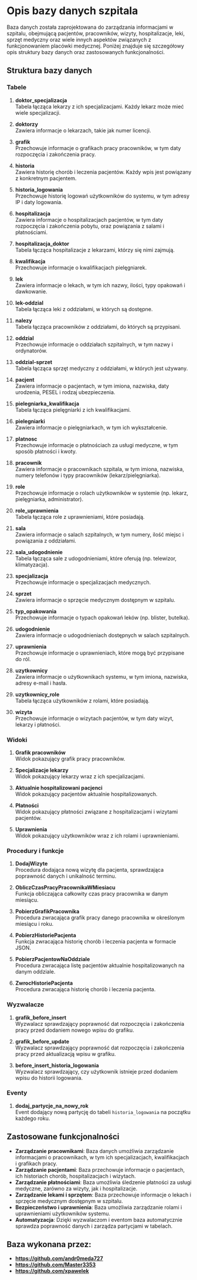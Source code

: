 # Opis bazy danych szpitala

Baza danych została zaprojektowana do zarządzania informacjami w szpitalu, obejmującą pacjentów, pracowników, wizyty, hospitalizacje, leki, sprzęt medyczny oraz wiele innych aspektów związanych z funkcjonowaniem placówki medycznej. Poniżej znajduje się szczegółowy opis struktury bazy danych oraz zastosowanych funkcjonalności.

## Struktura bazy danych

### Tabele

1. **doktor_specjalizacja**  
   Tabela łącząca lekarzy z ich specjalizacjami. Każdy lekarz może mieć wiele specjalizacji.

2. **doktorzy**  
   Zawiera informacje o lekarzach, takie jak numer licencji.

3. **grafik**  
   Przechowuje informacje o grafikach pracy pracowników, w tym daty rozpoczęcia i zakończenia pracy.

4. **historia**  
   Zawiera historię chorób i leczenia pacjentów. Każdy wpis jest powiązany z konkretnym pacjentem.

5. **historia_logowania**  
   Przechowuje historię logowań użytkowników do systemu, w tym adresy IP i daty logowania.

6. **hospitalizacja**  
   Zawiera informacje o hospitalizacjach pacjentów, w tym daty rozpoczęcia i zakończenia pobytu, oraz powiązania z salami i płatnościami.

7. **hospitalizacja_doktor**  
   Tabela łącząca hospitalizacje z lekarzami, którzy się nimi zajmują.

8. **kwalifikacja**  
   Przechowuje informacje o kwalifikacjach pielęgniarek.

9. **lek**  
   Zawiera informacje o lekach, w tym ich nazwy, ilości, typy opakowań i dawkowanie.

10. **lek-oddzial**  
    Tabela łącząca leki z oddziałami, w których są dostępne.

11. **nalezy**  
    Tabela łącząca pracowników z oddziałami, do których są przypisani.

12. **oddzial**  
    Przechowuje informacje o oddziałach szpitalnych, w tym nazwy i ordynatorów.

13. **oddzial-sprzet**  
    Tabela łącząca sprzęt medyczny z oddziałami, w których jest używany.

14. **pacjent**  
    Zawiera informacje o pacjentach, w tym imiona, nazwiska, daty urodzenia, PESEL i rodzaj ubezpieczenia.

15. **pielegniarka_kwalifikacja**  
    Tabela łącząca pielęgniarki z ich kwalifikacjami.

16. **pielegniarki**  
    Zawiera informacje o pielęgniarkach, w tym ich wykształcenie.

17. **platnosc**  
    Przechowuje informacje o płatnościach za usługi medyczne, w tym sposób płatności i kwoty.

18. **pracownik**  
    Zawiera informacje o pracownikach szpitala, w tym imiona, nazwiska, numery telefonów i typy pracowników (lekarz/pielęgniarka).

19. **role**  
    Przechowuje informacje o rolach użytkowników w systemie (np. lekarz, pielęgniarka, administrator).

20. **role_uprawnienia**  
    Tabela łącząca role z uprawnieniami, które posiadają.

21. **sala**  
    Zawiera informacje o salach szpitalnych, w tym numery, ilość miejsc i powiązania z oddziałami.

22. **sala_udogodnienie**  
    Tabela łącząca sale z udogodnieniami, które oferują (np. telewizor, klimatyzacja).

23. **specjalizacja**  
    Przechowuje informacje o specjalizacjach medycznych.

24. **sprzet**  
    Zawiera informacje o sprzęcie medycznym dostępnym w szpitalu.

25. **typ_opakowania**  
    Przechowuje informacje o typach opakowań leków (np. blister, butelka).

26. **udogodnienie**  
    Zawiera informacje o udogodnieniach dostępnych w salach szpitalnych.

27. **uprawnienia**  
    Przechowuje informacje o uprawnieniach, które mogą być przypisane do ról.

28. **uzytkownicy**  
    Zawiera informacje o użytkownikach systemu, w tym imiona, nazwiska, adresy e-mail i hasła.

29. **uzytkownicy_role**  
    Tabela łącząca użytkowników z rolami, które posiadają.

30. **wizyta**  
    Przechowuje informacje o wizytach pacjentów, w tym daty wizyt, lekarzy i płatności.

### Widoki

1. **Grafik pracowników**  
   Widok pokazujący grafik pracy pracowników.

2. **Specjalizacje lekarzy**  
   Widok pokazujący lekarzy wraz z ich specjalizacjami.

3. **Aktualnie hospitalizowani pacjenci**  
   Widok pokazujący pacjentów aktualnie hospitalizowanych.

4. **Płatności**  
   Widok pokazujący płatności związane z hospitalizacjami i wizytami pacjentów.

5. **Uprawnienia**  
   Widok pokazujący użytkowników wraz z ich rolami i uprawnieniami.

### Procedury i funkcje

1. **DodajWizyte**  
   Procedura dodająca nową wizytę dla pacjenta, sprawdzająca poprawność danych i unikalność terminu.

2. **ObliczCzasPracyPracownikaWMiesiacu**  
   Funkcja obliczająca całkowity czas pracy pracownika w danym miesiącu.

3. **PobierzGrafikPracownika**  
   Procedura zwracająca grafik pracy danego pracownika w określonym miesiącu i roku.

4. **PobierzHistoriePacjenta**  
   Funkcja zwracająca historię chorób i leczenia pacjenta w formacie JSON.

5. **PobierzPacjentowNaOddziale**  
   Procedura zwracająca listę pacjentów aktualnie hospitalizowanych na danym oddziale.

6. **ZwrocHistoriePacjenta**  
   Procedura zwracająca historię chorób i leczenia pacjenta.

### Wyzwalacze

1. **grafik_before_insert**  
   Wyzwalacz sprawdzający poprawność dat rozpoczęcia i zakończenia pracy przed dodaniem nowego wpisu do grafiku.

2. **grafik_before_update**  
   Wyzwalacz sprawdzający poprawność dat rozpoczęcia i zakończenia pracy przed aktualizacją wpisu w grafiku.

3. **before_insert_historia_logowania**  
   Wyzwalacz sprawdzający, czy użytkownik istnieje przed dodaniem wpisu do historii logowania.

### Eventy

1. **dodaj_partycje_na_nowy_rok**  
   Event dodający nową partycję do tabeli `historia_logowania` na początku każdego roku.

## Zastosowane funkcjonalności

- **Zarządzanie pracownikami**: Baza danych umożliwia zarządzanie informacjami o pracownikach, w tym ich specjalizacjach, kwalifikacjach i grafikach pracy.
- **Zarządzanie pacjentami**: Baza przechowuje informacje o pacjentach, ich historiach chorób, hospitalizacjach i wizytach.
- **Zarządzanie płatnościami**: Baza umożliwia śledzenie płatności za usługi medyczne, zarówno za wizyty, jak i hospitalizacje.
- **Zarządzanie lekami i sprzętem**: Baza przechowuje informacje o lekach i sprzęcie medycznym dostępnym w szpitalu.
- **Bezpieczeństwo i uprawnienia**: Baza umożliwia zarządzanie rolami i uprawnieniami użytkowników systemu.
- **Automatyzacja**: Dzięki wyzwalaczom i eventom baza automatycznie sprawdza poprawność danych i zarządza partycjami w tabelach.

## Baza wykonana przez:
- **https://github.com/andr0meda727**
- **https://github.com/Master3353**
- **https://github.com/xpawelek**